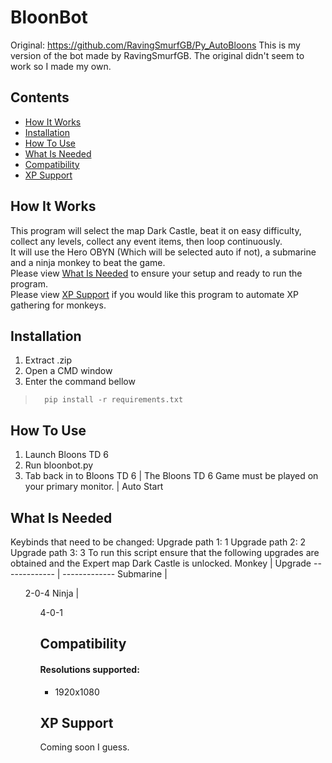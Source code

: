 # BloonBot
Original: https://github.com/RavingSmurfGB/Py_AutoBloons
This is my version of the bot made by RavingSmurfGB. The original didn't seem to work so I made my own.

## Contents
* [How It Works](#How_It_Works)
* [Installation](#Installation)
* [How To Use](#How_To_Use)
* [What Is Needed](#What_Is_Needed)
* [Compatibility](#Compatibility)
* [XP Support](#XP_Support)

## How It Works
This program will select the map Dark Castle, beat it on easy difficulty, collect any levels, collect any event items, then loop continuously.  
It will use the Hero OBYN (Which will be selected auto if not), a submarine and a ninja monkey to beat the game.  
Please view [What Is Needed](#What_Is_Needed)<a name="What_Is_Needed"></a> to ensure your setup and ready to run the program.  
Please view [XP Support](#XP_Support)<a name="XP_Support"></a> if you would like this program to automate XP gathering for monkeys.


## Installation
 1. Extract .zip
 2. Open a CMD window
 3. Enter the command bellow
>       pip install -r requirements.txt

## How To Use
 1. Launch Bloons TD 6
 2. Run bloonbot.py
 3. Tab back in to Bloons TD 6
 \| The Bloons TD 6 Game must be played on your primary monitor.
 \| Auto Start

## What Is Needed
Keybinds that need to be changed:
Upgrade path 1:		 1
Upgrade path 2:		 2
Upgrade path 3:		 3
To run this script ensure that the following upgrades are obtained and the Expert map Dark Castle is unlocked.
Monkey        | Upgrade
------------- | -------------
Submarine     | <ul>2-0-4
Ninja         | <ul>4-0-1

## Compatibility
#### Resolutions supported:  
* 1920x1080  

## XP Support
Coming soon I guess.
